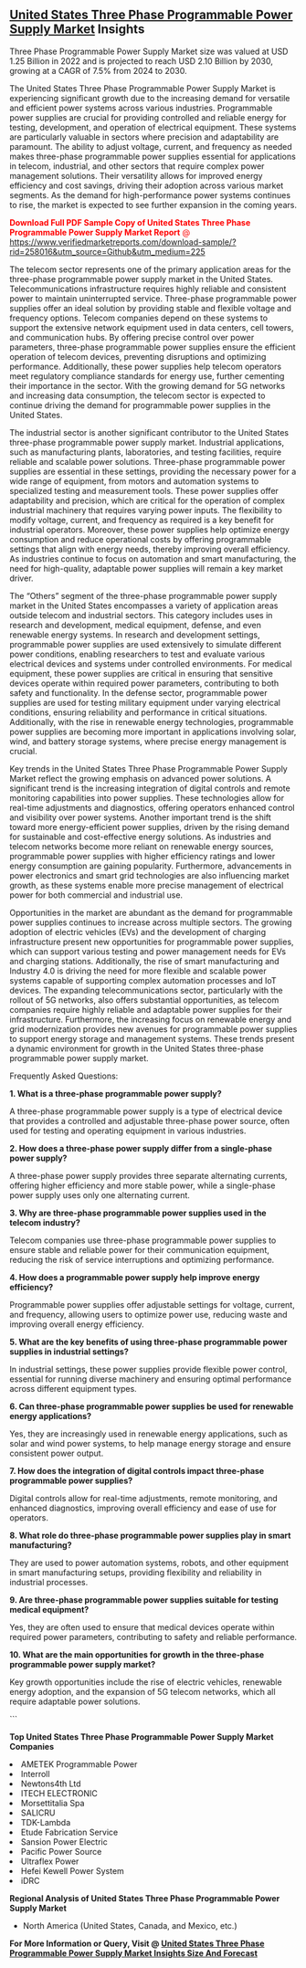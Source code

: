 <h2><a href="https://www.verifiedmarketreports.com/download-sample/?rid=258016&amp;utm_source=Github&amp;utm_medium=225" target="_blank">United States Three Phase Programmable Power Supply Market</a> Insights</h2><p>Three Phase Programmable Power Supply Market size was valued at USD 1.25 Billion in 2022 and is projected to reach USD 2.10 Billion by 2030, growing at a CAGR of 7.5% from 2024 to 2030.</p><p> <p>The United States Three Phase Programmable Power Supply Market is experiencing significant growth due to the increasing demand for versatile and efficient power systems across various industries. Programmable power supplies are crucial for providing controlled and reliable energy for testing, development, and operation of electrical equipment. These systems are particularly valuable in sectors where precision and adaptability are paramount. The ability to adjust voltage, current, and frequency as needed makes three-phase programmable power supplies essential for applications in telecom, industrial, and other sectors that require complex power management solutions. Their versatility allows for improved energy efficiency and cost savings, driving their adoption across various market segments. As the demand for high-performance power systems continues to rise, the market is expected to see further expansion in the coming years. <p><span class=""><span style="color: #ff0000;"><strong>Download Full PDF Sample Copy of United States Three Phase Programmable Power Supply Market Report</strong> @ </span><a href="https://www.verifiedmarketreports.com/download-sample/?rid=258016&amp;utm_source=Github&amp;utm_medium=225" target="_blank">https://www.verifiedmarketreports.com/download-sample/?rid=258016&amp;utm_source=Github&amp;utm_medium=225</a></span></p></p> <p>The telecom sector represents one of the primary application areas for the three-phase programmable power supply market in the United States. Telecommunications infrastructure requires highly reliable and consistent power to maintain uninterrupted service. Three-phase programmable power supplies offer an ideal solution by providing stable and flexible voltage and frequency options. Telecom companies depend on these systems to support the extensive network equipment used in data centers, cell towers, and communication hubs. By offering precise control over power parameters, three-phase programmable power supplies ensure the efficient operation of telecom devices, preventing disruptions and optimizing performance. Additionally, these power supplies help telecom operators meet regulatory compliance standards for energy use, further cementing their importance in the sector. With the growing demand for 5G networks and increasing data consumption, the telecom sector is expected to continue driving the demand for programmable power supplies in the United States. <p>The industrial sector is another significant contributor to the United States three-phase programmable power supply market. Industrial applications, such as manufacturing plants, laboratories, and testing facilities, require reliable and scalable power solutions. Three-phase programmable power supplies are essential in these settings, providing the necessary power for a wide range of equipment, from motors and automation systems to specialized testing and measurement tools. These power supplies offer adaptability and precision, which are critical for the operation of complex industrial machinery that requires varying power inputs. The flexibility to modify voltage, current, and frequency as required is a key benefit for industrial operators. Moreover, these power supplies help optimize energy consumption and reduce operational costs by offering programmable settings that align with energy needs, thereby improving overall efficiency. As industries continue to focus on automation and smart manufacturing, the need for high-quality, adaptable power supplies will remain a key market driver. <p>The “Others” segment of the three-phase programmable power supply market in the United States encompasses a variety of application areas outside telecom and industrial sectors. This category includes uses in research and development, medical equipment, defense, and even renewable energy systems. In research and development settings, programmable power supplies are used extensively to simulate different power conditions, enabling researchers to test and evaluate various electrical devices and systems under controlled environments. For medical equipment, these power supplies are critical in ensuring that sensitive devices operate within required power parameters, contributing to both safety and functionality. In the defense sector, programmable power supplies are used for testing military equipment under varying electrical conditions, ensuring reliability and performance in critical situations. Additionally, with the rise in renewable energy technologies, programmable power supplies are becoming more important in applications involving solar, wind, and battery storage systems, where precise energy management is crucial. <p>Key trends in the United States Three Phase Programmable Power Supply Market reflect the growing emphasis on advanced power solutions. A significant trend is the increasing integration of digital controls and remote monitoring capabilities into power supplies. These technologies allow for real-time adjustments and diagnostics, offering operators enhanced control and visibility over power systems. Another important trend is the shift toward more energy-efficient power supplies, driven by the rising demand for sustainable and cost-effective energy solutions. As industries and telecom networks become more reliant on renewable energy sources, programmable power supplies with higher efficiency ratings and lower energy consumption are gaining popularity. Furthermore, advancements in power electronics and smart grid technologies are also influencing market growth, as these systems enable more precise management of electrical power for both commercial and industrial use. <p>Opportunities in the market are abundant as the demand for programmable power supplies continues to increase across multiple sectors. The growing adoption of electric vehicles (EVs) and the development of charging infrastructure present new opportunities for programmable power supplies, which can support various testing and power management needs for EVs and charging stations. Additionally, the rise of smart manufacturing and Industry 4.0 is driving the need for more flexible and scalable power systems capable of supporting complex automation processes and IoT devices. The expanding telecommunications sector, particularly with the rollout of 5G networks, also offers substantial opportunities, as telecom companies require highly reliable and adaptable power supplies for their infrastructure. Furthermore, the increasing focus on renewable energy and grid modernization provides new avenues for programmable power supplies to support energy storage and management systems. These trends present a dynamic environment for growth in the United States three-phase programmable power supply market. <p>Frequently Asked Questions:</p> <p><b>1. What is a three-phase programmable power supply?</b></p> <p>A three-phase programmable power supply is a type of electrical device that provides a controlled and adjustable three-phase power source, often used for testing and operating equipment in various industries.</p> <p><b>2. How does a three-phase power supply differ from a single-phase power supply?</b></p> <p>A three-phase power supply provides three separate alternating currents, offering higher efficiency and more stable power, while a single-phase power supply uses only one alternating current.</p> <p><b>3. Why are three-phase programmable power supplies used in the telecom industry?</b></p> <p>Telecom companies use three-phase programmable power supplies to ensure stable and reliable power for their communication equipment, reducing the risk of service interruptions and optimizing performance.</p> <p><b>4. How does a programmable power supply help improve energy efficiency?</b></p> <p>Programmable power supplies offer adjustable settings for voltage, current, and frequency, allowing users to optimize power use, reducing waste and improving overall energy efficiency.</p> <p><b>5. What are the key benefits of using three-phase programmable power supplies in industrial settings?</b></p> <p>In industrial settings, these power supplies provide flexible power control, essential for running diverse machinery and ensuring optimal performance across different equipment types.</p> <p><b>6. Can three-phase programmable power supplies be used for renewable energy applications?</b></p> <p>Yes, they are increasingly used in renewable energy applications, such as solar and wind power systems, to help manage energy storage and ensure consistent power output.</p> <p><b>7. How does the integration of digital controls impact three-phase programmable power supplies?</b></p> <p>Digital controls allow for real-time adjustments, remote monitoring, and enhanced diagnostics, improving overall efficiency and ease of use for operators.</p> <p><b>8. What role do three-phase programmable power supplies play in smart manufacturing?</b></p> <p>They are used to power automation systems, robots, and other equipment in smart manufacturing setups, providing flexibility and reliability in industrial processes.</p> <p><b>9. Are three-phase programmable power supplies suitable for testing medical equipment?</b></p> <p>Yes, they are often used to ensure that medical devices operate within required power parameters, contributing to safety and reliable performance.</p> <p><b>10. What are the main opportunities for growth in the three-phase programmable power supply market?</b></p> <p>Key growth opportunities include the rise of electric vehicles, renewable energy adoption, and the expansion of 5G telecom networks, which all require adaptable power solutions.</p> ```</p><p><strong>Top United States Three Phase Programmable Power Supply Market Companies</strong></p><div data-test-id=""><p><li>AMETEK Programmable Power</li><li> Interroll</li><li> Newtons4th Ltd</li><li> ITECH ELECTRONIC</li><li> Morsettitalia Spa</li><li> SALICRU</li><li> TDK-Lambda</li><li> Etude Fabrication Service</li><li> Sansion Power Electric</li><li> Pacific Power Source</li><li> Ultraflex Power</li><li> Hefei Kewell Power System</li><li> iDRC</li></p><div><strong>Regional Analysis of&nbsp;United States Three Phase Programmable Power Supply Market</strong></div><ul><li dir="ltr"><p dir="ltr">North America&nbsp;(United States, Canada, and Mexico, etc.)</p></li></ul><p><strong>For More Information or Query, Visit @&nbsp;</strong><strong><a href="https://www.verifiedmarketreports.com/product/three-phase-programmable-power-supply-market/?utm_source=Github&amp;utm_medium=225" target="_blank">United States Three Phase Programmable Power Supply Market Insights Size And Forecast</a></strong></p></div>
